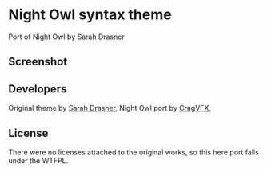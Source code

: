 # Night Owl syntax theme

Port of Night Owl by Sarah Drasner


## Screenshot

<!-- ![Screenshot of theme showing Ruby code]() -->


## Developers

Original theme by [Sarah Drasner](https://marketplace.visualstudio.com/items?itemName=sdras.night-owl&WT.mc_id=twitter-social-sdras),
Night Owl port by [CragVFX](https://github.com/CragVFX),


## License

There were no licenses attached to the original works, so this here port falls
under the WTFPL.
